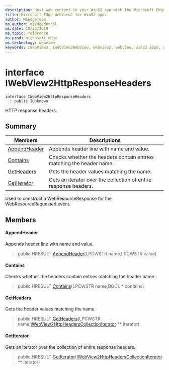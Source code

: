 ```yaml
---
description: Host web content in your Win32 app with the Microsoft Edge WebView2 control
title: Microsoft Edge WebView2 for Win32 apps
author: MSEdgeTeam
ms.author: msedgedevrel
ms.date: 10/25/2019
ms.topic: reference
ms.prod: microsoft-edge
ms.technology: webview
keywords: IWebView2, IWebView2WebView, webview2, webview, win32 apps, win32, edge
---
```


# interface IWebView2HttpResponseHeaders 

```
interface IWebView2HttpResponseHeaders
  : public IUnknown
```

HTTP response headers.

## Summary

 Members                        | Descriptions
--------------------------------|---------------------------------------------
[AppendHeader](#appendheader) | Appends header line with name and value.
[Contains](#contains) | Checks whether the headers contain entries matching the header name.
[GetHeaders](#getheaders) | Gets the header values matching the name.
[GetIterator](#getiterator) | Gets an iterator over the collection of entire response headers.

Used to construct a WebResourceResponse for the WebResourceRequested event.

## Members

#### AppendHeader 

Appends header line with name and value.

> public HRESULT [AppendHeader](#interface_i_web_view2_http_response_headers_1a53d7c9d79912d1582fe4f474ccc91438)(LPCWSTR name,LPCWSTR value)

#### Contains 

Checks whether the headers contain entries matching the header name.

> public HRESULT [Contains](#interface_i_web_view2_http_response_headers_1af1b5304689ac83a5ce2291dbbe6d938f)(LPCWSTR name,BOOL * contains)

#### GetHeaders 

Gets the header values matching the name.

> public HRESULT [GetHeaders](#interface_i_web_view2_http_response_headers_1abe2e755105dbe5e596a67ae546cc9621)(LPCWSTR name,[IWebView2HttpHeadersCollectionIterator](IWebView2HttpHeadersCollectionIterator.md#interface_i_web_view2_http_headers_collection_iterator) ** iterator)

#### GetIterator 

Gets an iterator over the collection of entire response headers.

> public HRESULT [GetIterator](#interface_i_web_view2_http_response_headers_1aa7b7d316138e4a19da829443d10be581)([IWebView2HttpHeadersCollectionIterator](IWebView2HttpHeadersCollectionIterator.md#interface_i_web_view2_http_headers_collection_iterator) ** iterator)

